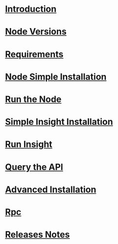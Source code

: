 ﻿# [Introduction](introduction.md)
# [Node Versions](node_versions.md)
# [Requirements](requirements.md)
# [Node Simple Installation](node_simple_installation.md)
# [Run the Node](run_the_node.md)
# [Simple Insight Installation](insight_installation.md)
# [Run Insight](run_insight.md)
# [Query the API](query_the_api.md)
# [Advanced Installation](advanced_installation.md)
# [Rpc](rpc.md)
# [Releases Notes](releases_notes.md)
